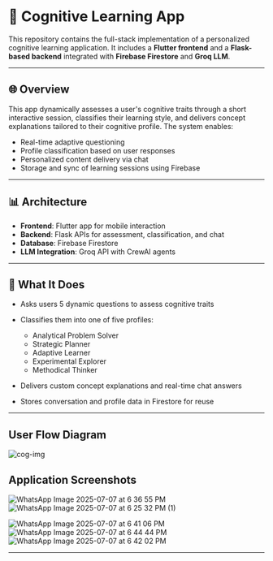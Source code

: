 # 🧠 Cognitive Learning App

This repository contains the full-stack implementation of a personalized cognitive learning application. It includes a **Flutter frontend** and a **Flask-based backend** integrated with **Firebase Firestore** and **Groq LLM**.

---

## 🌐 Overview

This app dynamically assesses a user's cognitive traits through a short interactive session, classifies their learning style, and delivers concept explanations tailored to their cognitive profile. The system enables:

* Real-time adaptive questioning
* Profile classification based on user responses
* Personalized content delivery via chat
* Storage and sync of learning sessions using Firebase

---

## 📊 Architecture

* **Frontend**: Flutter app for mobile interaction
* **Backend**: Flask APIs for assessment, classification, and chat
* **Database**: Firebase Firestore
* **LLM Integration**: Groq API with CrewAI agents

---


## 🧠 What It Does

* Asks users 5 dynamic questions to assess cognitive traits
* Classifies them into one of five profiles:

  * Analytical Problem Solver
  * Strategic Planner
  * Adaptive Learner
  * Experimental Explorer
  * Methodical Thinker
* Delivers custom concept explanations and real-time chat answers
* Stores conversation and profile data in Firestore for reuse

---


## User Flow Diagram

![cog-img](https://github.com/user-attachments/assets/74095ba9-04f6-4858-b696-8fc8e5fccb19)


## Application Screenshots

![WhatsApp Image 2025-07-07 at 6 36 55 PM](https://github.com/user-attachments/assets/6aa6500b-caa1-46c6-98f1-37f02e817646)
![WhatsApp Image 2025-07-07 at 6 25 32 PM (1)](https://github.com/user-attachments/assets/820b56b5-b1a5-4209-90f6-9fcd59b2c64d)

![WhatsApp Image 2025-07-07 at 6 41 06 PM](https://github.com/user-attachments/assets/ea2f8fa1-0521-4ebf-a27d-856a4db8f8f2)
![WhatsApp Image 2025-07-07 at 6 44 44 PM](https://github.com/user-attachments/assets/e6d61d1b-6052-49a9-b54b-74c93a19f78b)
![WhatsApp Image 2025-07-07 at 6 42 02 PM](https://github.com/user-attachments/assets/de0fe5d9-c9cc-4151-bab3-56fd3ae66479)

---
